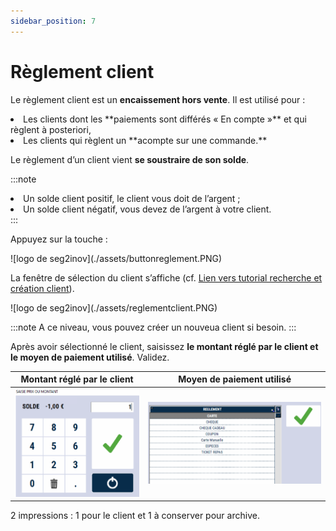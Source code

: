 ```yaml
---
sidebar_position: 7
---
```


# Règlement client

Le règlement client est un **encaissement hors vente**.
Il est utilisé pour :
<li> Les clients dont les **paiements sont différés « En compte »** et qui règlent à posteriori, </li>
<li> Les clients qui règlent un **acompte sur une commande.** </li> 

Le règlement d’un client vient **se soustraire de son solde**.

:::note
<li> Un solde client positif, le client vous doit de l’argent ;</li>
<li>  Un solde client négatif, vous devez de l’argent à votre client. </li>
:::

Appuyez sur la touche :

<div className="contenaireImg">
    ![logo de seg2inov](./assets/buttonreglement.PNG)
</div>

La fenêtre de sélection du client s’affiche (cf. [Lien vers tutorial recherche et création client](https://aide.seg2inov.eu/docs/client/recherche)).

<div className="contenaireImg">
    ![logo de seg2inov](./assets/reglementclient.PNG)
</div>

:::note 
A ce niveau, vous pouvez créer un nouveua client si besoin. 
:::

Après avoir sélectionné le client, saisissez **le montant réglé par le client et le moyen de paiement utilisé**. Validez.


| Montant réglé par le client       | Moyen de paiement utilisé |
|--------------|--------|
| ![logo de seg2inov](./assets/saisitmontantclient.PNG)| ![logo de seg2inov](./assets/listereglement.PNG) |


2 impressions : 1 pour le client et 1 à conserver pour archive.